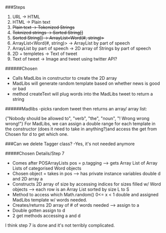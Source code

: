 ###Steps
1. URL -> HTML
2. HTML -> Plain text
3. ~~Plain text -> Tokenized Strings~~
4. ~~Toknized strings -> Sorted String[]~~
5. ~~Sorted String[] -> ArrayList<Word(#, string)>~~
6. ArrayList<Word(#, string)> -> ArrayList<Word> by part of speech
7. ArrayList<Word> by part of speech -> 2D array of Strings by part of speech
8. 2D + templetes -> Text of tweet
9. Text of tweet -> Image and tweet using twitter API?

######Chosen
 - Calls MadLibs in constructor to create the 2D array
 - MadLibs will generate random template based on whether news is good or bad
 - method createText will plug words into the MadLibs tweet to return a string

######Madlibs
-picks random tweet then returns an array/ array list:

{"Nobody should be allowed to", "verb", "the", "noun", "! Wrong wrong wrong!"}
For MadLibs, we can assign a double range for each template in the constructor (does it need to take in anything?)and access the get from Chosen for d to get which one.

###Can we delete Tagger class? -Yes, it's not needed anymore

#####Chosen Details/Step 7
 - Comes after POSArrayLists pos = p.tagging --> gets Array List of Array Lists of categorised Word objects
 - Chosen object = takes in pos --> has private instance variables double d and 2D array a
 - Constructs 2D array of size by accessing indices for sizes filled w/ Word objects --> each row is an Array List sorted by size L to S
 - Method to access which Math.random() 0<= x < 1 double and assigned MadLibs template w/ words needed.
 - Creates/returns 2D array of # of words needed --> assign to a
 - Double gotten assign to d
 - 2 get methods accessing a and d
 
 I think step 7 is done and it's not terribly complicated.